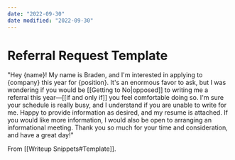 ```yaml
---
date: "2022-09-30"
date modified: "2022-09-30"
---
```


# Referral Request Template
"Hey {name}! My name is Braden, and I'm interested in applying to {company} this year for {position}. It's an enormous favor to ask, but I was wondering if you would be [[Getting to No|opposed]] to writing me a referral this year—[[if and only if]] you feel comfortable doing so. I'm sure your schedule is really busy, and I understand if you are unable to write for me. Happy to provide information as desired, and my resume is attached. If you would like more information, I would also be open to arranging an informational meeting. Thank you so much for your time and consideration, and have a great day!"

From [[Writeup Snippets#Template]].

